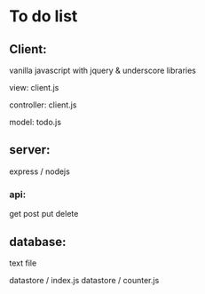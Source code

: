 # To do list

## Client:
vanilla javascript with jquery & underscore libraries

view:
client.js

controller:
client.js

model:
todo.js

## server:
express / nodejs

### api:
get
post
put
delete

## database:
text file

datastore / index.js
datastore / counter.js
